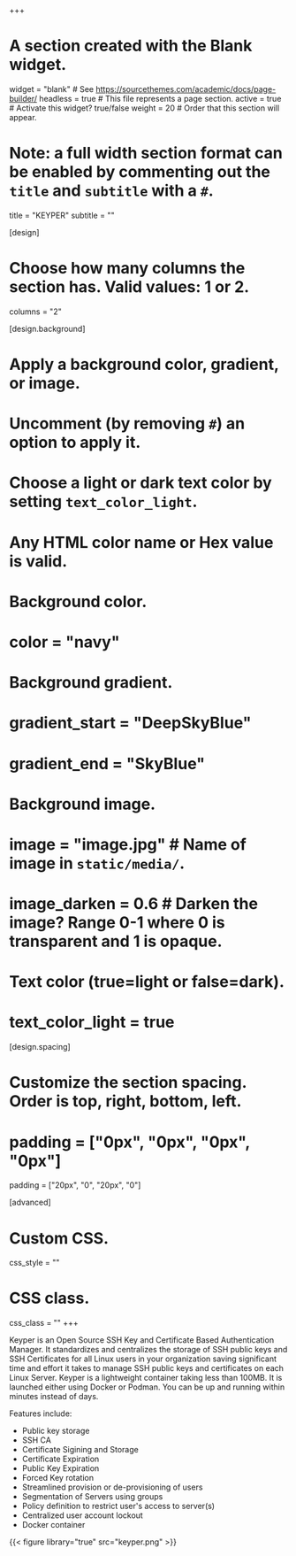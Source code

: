 +++
# A section created with the Blank widget.
widget = "blank"  # See https://sourcethemes.com/academic/docs/page-builder/
headless = true  # This file represents a page section.
active = true  # Activate this widget? true/false
weight = 20  # Order that this section will appear.

# Note: a full width section format can be enabled by commenting out the `title` and `subtitle` with a `#`.
title = "KEYPER"
subtitle = ""

[design]
  # Choose how many columns the section has. Valid values: 1 or 2.
  columns = "2"

[design.background]
  # Apply a background color, gradient, or image.
  #   Uncomment (by removing `#`) an option to apply it.
  #   Choose a light or dark text color by setting `text_color_light`.
  #   Any HTML color name or Hex value is valid.

  # Background color.
  # color = "navy"
  
  # Background gradient.
  # gradient_start = "DeepSkyBlue"
  # gradient_end = "SkyBlue"
  
  # Background image.
  # image = "image.jpg"  # Name of image in `static/media/`.
  # image_darken = 0.6  # Darken the image? Range 0-1 where 0 is transparent and 1 is opaque.

  # Text color (true=light or false=dark).
  # text_color_light = true

[design.spacing]
  # Customize the section spacing. Order is top, right, bottom, left.
  # padding = ["0px", "0px", "0px", "0px"]
  padding = ["20px", "0", "20px", "0"]

[advanced]
 # Custom CSS. 
 css_style = ""
 
 # CSS class.
 css_class = ""
+++

Keyper is an Open Source SSH Key and Certificate Based Authentication Manager. It standardizes and centralizes the storage of SSH public keys and SSH Certificates for all Linux users in your organization saving significant time and effort it takes to manage SSH public keys and certificates on each Linux Server. Keyper is a lightweight container taking less than 100MB. It is launched either using Docker or Podman. You can be up and running within minutes instead of days.

Features include:
- Public key storage
- SSH CA
- Certificate Sigining and Storage
- Certificate Expiration
- Public Key Expiration
- Forced Key rotation
- Streamlined provision or de-provisioning of users
- Segmentation of Servers using groups
- Policy definition to restrict user's access to server(s)
- Centralized user account lockout
- Docker container

{{< figure library="true" src="keyper.png"  >}}
